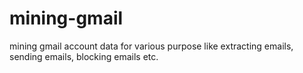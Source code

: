 # mining-gmail
mining gmail account data for various purpose like extracting emails, sending emails, blocking emails etc.
